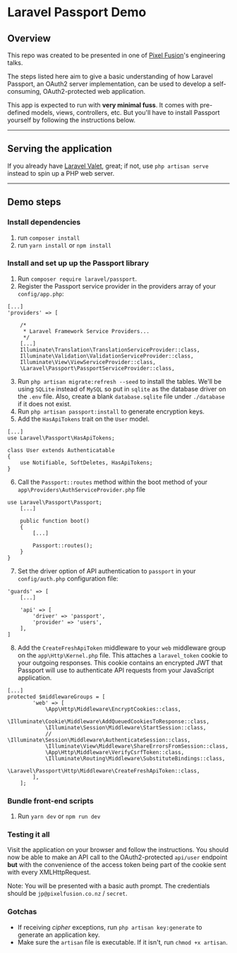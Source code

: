 # Laravel Passport Demo

## Overview

This repo was created to be presented in one of [Pixel Fusion](https://pixelfusion.co.nz)'s engineering talks.

The steps listed here aim to give a basic understanding of how Laravel Passport, an OAuth2 server implementation, can be used to develop a self-consuming, OAuth2-protected web application.

This app is expected to run with **very minimal fuss**. It comes with pre-defined models, views, controllers, etc. But you'll have to install Passport yourself by following the instructions below.

---

## Serving the application

If you already have [Laravel Valet](https://laravel.com/docs/5.4/valet), great; if not, use `php artisan serve` instead to spin up a PHP web server.

---

## Demo steps

### Install dependencies

1. run `composer install`
1. run `yarn install` or `npm install`

### Install and set up up the Passport library

1. Run `composer require laravel/passport`.
1. Register the Passport service provider in the providers array of your `config/app.php`:
```
[...]
'providers' => [

    /*
     * Laravel Framework Service Providers...
     */
    [...]
    Illuminate\Translation\TranslationServiceProvider::class,
    Illuminate\Validation\ValidationServiceProvider::class,
    Illuminate\View\ViewServiceProvider::class,
    \Laravel\Passport\PassportServiceProvider::class,
```
3. Run `php artisan migrate:refresh --seed` to install the tables. We'll be using `SQLite` instead of `MySQL` so put in `sqlite` as the database driver on the `.env` file. Also, create a blank `database.sqlite` file under `./database` if it does not exist.
3. Run `php artisan passport:install` to generate encryption keys.
3. Add the `HasApiTokens` trait on the `User` model.
```
[...]
use Laravel\Passport\HasApiTokens;

class User extends Authenticatable
{
    use Notifiable, SoftDeletes, HasApiTokens;
}
```
6. Call the `Passport::routes` method within the boot method of your  `app\Providers\AuthServiceProvider.php` file
```
use Laravel\Passport\Passport;
    [...]

    public function boot()
    {
        [...]

        Passport::routes();
    }
}
```
7. Set the driver option of API authentication to `passport` in your `config/auth.php` configuration file:
```
'guards' => [
    [...]

    'api' => [
        'driver' => 'passport',
        'provider' => 'users',
    ],
]
```
8. Add the `CreateFreshApiToken` middleware to your `web` middleware group on the `app\Http\Kernel.php` file. This attaches a `laravel_token` cookie to your outgoing responses. This cookie contains an encrypted JWT that Passport will use to authenticate API requests from your JavaScript application.
```
[...]
protected $middlewareGroups = [
        'web' => [
            \App\Http\Middleware\EncryptCookies::class,
            \Illuminate\Cookie\Middleware\AddQueuedCookiesToResponse::class,
            \Illuminate\Session\Middleware\StartSession::class,
            // \Illuminate\Session\Middleware\AuthenticateSession::class,
            \Illuminate\View\Middleware\ShareErrorsFromSession::class,
            \App\Http\Middleware\VerifyCsrfToken::class,
            \Illuminate\Routing\Middleware\SubstituteBindings::class,
            \Laravel\Passport\Http\Middleware\CreateFreshApiToken::class,
        ],
    ];
```

### Bundle front-end scripts

1. Run `yarn dev` or `npm run dev`

### Testing it all

Visit the application on your browser and follow the instructions. You should now be able to make an API call to the OAuth2-protected `api/user` endpoint **but** with the convenience of the access token being part of the cookie sent with every XMLHttpRequest.

Note: You will be presented with a basic auth prompt. The credentials should be `jp@pixelfusion.co.nz` / `secret`.


### Gotchas

- If receiving _cipher_ exceptions, run `php artisan key:generate` to generate an application key.
- Make sure the `artisan` file is executable. If it isn't, run `chmod +x artisan`.